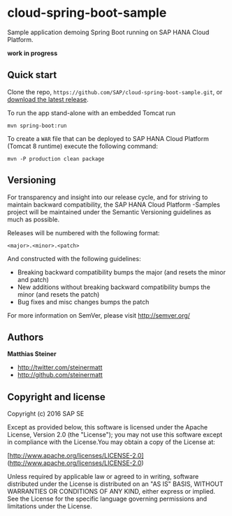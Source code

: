 # cloud-spring-boot-sample

Sample application demoing Spring Boot running on SAP HANA Cloud Platform.

**work in progress**

Quick start
-----------

Clone the repo, `https://github.com/SAP/cloud-spring-boot-sample.git`, or [download the latest release](https://github.com/SAP/cloud-spring-boot-sample/archive/master.zip).

To run the app stand-alone with an embedded Tomcat run

``mvn spring-boot:run``

To create a `WAR` file that can be deployed to SAP HANA Cloud Platform (Tomcat 8 runtime) execute the following command:

``mvn -P production clean package``


Versioning
----------

For transparency and insight into our release cycle, and for striving to maintain backward compatibility, the SAP HANA Cloud Platform -Samples project will be maintained under the Semantic Versioning guidelines as much as possible.

Releases will be numbered with the following format:

`<major>.<minor>.<patch>`

And constructed with the following guidelines:

* Breaking backward compatibility bumps the major (and resets the minor and patch)
* New additions without breaking backward compatibility bumps the minor (and resets the patch)
* Bug fixes and misc changes bumps the patch

For more information on SemVer, please visit http://semver.org/


Authors
-------

**Matthias Steiner**

+ http://twitter.com/steinermatt
+ http://github.com/steinermatt


Copyright and license
---------------------

Copyright (c) 2016 SAP SE

Except as provided below, this software is licensed under the Apache License, Version 2.0 (the "License"); you may not use this software except in compliance with the License.You may obtain a copy of the License at:

[http://www.apache.org/licenses/LICENSE-2.0] (http://www.apache.org/licenses/LICENSE-2.0)

Unless required by applicable law or agreed to in writing, software distributed under the License is distributed on an "AS IS" BASIS, WITHOUT WARRANTIES OR CONDITIONS OF ANY KIND, either express or implied. See the License for the specific language governing permissions and limitations under the License.


